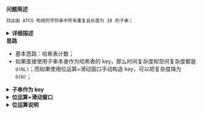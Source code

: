 <!-- Tag: 哈希表、位运算 -->

<summary><b>问题简述</b></summary>

```txt
找出由 ATCG 构成的字符串中所有重复且长度为 10 的子串；
```

<details><summary><b>详细描述</b></summary>

```txt
所有 DNA 都由一系列缩写为 'A'，'C'，'G' 和 'T' 的核苷酸组成，例如："ACGAATTCCG"。在研究 DNA 时，识别 DNA 中的重复序列有时会对研究非常有帮助。

编写一个函数来找出所有目标子串，目标子串的长度为 10，且在 DNA 字符串 s 中出现次数超过一次。

示例 1：
    输入：s = "AAAAACCCCCAAAAACCCCCCAAAAAGGGTTT"
    输出：["AAAAACCCCC","CCCCCAAAAA"]
示例 2：
    输入：s = "AAAAAAAAAAAAA"
    输出：["AAAAAAAAAA"]

提示：
    0 <= s.length <= 10^5
    s[i] 为 'A'、'C'、'G' 或 'T'

来源：力扣（LeetCode）
链接：https://leetcode-cn.com/problems/repeated-dna-sequences
著作权归领扣网络所有。商业转载请联系官方授权，非商业转载请注明出处。
```

</details>

<summary><b>思路</b></summary>

- 基本思路：哈希表计数；
- 如果直接使用子串本身作为哈希表的 key，那么时间复杂度和空间复杂度都是 `O(NL)`；而如果使用位运算+滑动窗口手动构造 key，可以把复杂度降为 `O(N)`；


<details><summary><b>子串作为 key</b></summary>

- 时间&空间复杂度：`O(NL)`；
```python
class Solution:
    def findRepeatedDnaSequences(self, s: str) -> List[str]:
        """"""
        # from collections import defaultdict
        L = 10

        cnt = defaultdict(int)
        ans = []
        for i in range(len(s) - L + 1):
            subs = s[i: i+L]
            cnt[subs] += 1
            if cnt[subs] == 2:
                ans.append(subs)

        return ans
```

</details>

<details><summary><b>位运算+滑动窗口</b></summary>

- 时间&空间复杂度：`O(N)`；
```python
class Solution:
    def findRepeatedDnaSequences(self, s: str) -> List[str]:
        """"""
        # from collections import defaultdict
        L = 10
        B = {'A': 0, 'T': 1, 'C': 2, 'G': 3}  # 分别为 00, 01, 10, 11

        if len(s) < L + 1:  # assert，否则部分用例会无法通过
            return []

        # 先计算前 9 位的值
        x = 0
        for i in range(L - 1):
            b = B[s[i]]
            x = (x << 2) | b

        ans = []
        cnt = defaultdict(int)
        for i in range(len(s) - L + 1):
            b = B[s[i + L - 1]]
            # 注意该有的括号不要少，避免运算优先级混乱
            x = ((x << 2) | b) & ((1 << (L * 2)) - 1)  # 滑动计算子串的 hash 值
            cnt[x] += 1
            if cnt[x] == 2:
                ans.append(s[i: i + L])

        return ans
```

</details>


<details><summary><b>位运算说明</b></summary>

- `(x << 2) | b`：
    ```python
    # 以为均为二进制表示
    设 x = 0010 1011, b = 10: 
    该运算相当于把 b “拼” 到 x 末尾

    x         :   0010 1011
    x = x << 2:   1010 1100
    
    x = x | b :   1010 1100
                | 0000 0010
                -----------
                  1010 1110
    ```
- `x & ((1 << (L * 2)) - 1)`
    ```python
    # 该运算把 x 除低 10 位前的所有位置置 0
    设 L = 5，x = 1110 1010 1010: 
    
    y = 1 << (L * 2):   0100 0000 0000
    y = y - 1       :   0011 1111 1111

    x = x & y       :   1110 1010 1010
                      & 0011 1111 1111
                      ----------------
                        0010 1010 1010

    ```

</details>


